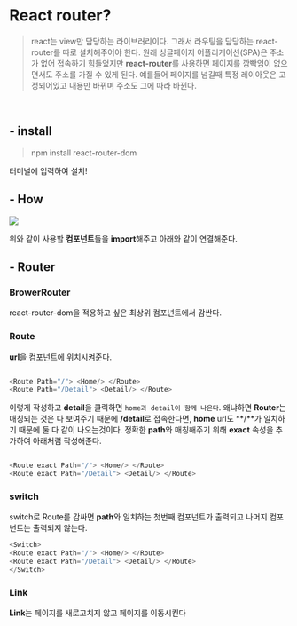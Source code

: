 # React router?
> react는 view만 담당하는 라이브러리이다. 그래서 라우팅을 담당하는 react-router를 따로 설치해주어야 한다.
 원래 싱글페이지 어플리케이션(SPA)은 주소가 없어 접속하기 힘들었지만 **react-router**를 사용하면 페이지를 깜빡임이 없으면서도 주소를 가질 수 있게 된다. 
 예를들어 페이지를 넘길때 특정 레이아웃은 고정되어있고 내용만 바뀌며 주소도 그에 따라 바뀐다.
 <br>
  
  
 ## - install
 
 > npm install react-router-dom
 
 터미널에 입력하여 설치! 
<br>
 
 
 
 
 
 
## - How


![](https://images.velog.io/images/duswn38/post/d8d759b6-55b4-4413-b901-219336bc3569/1.png)


위와 같이 사용할 **컴포넌트**들을 **import**해주고 아래와 같이 연결해준다. 
 


## - Router

### BrowerRouter 
 react-router-dom을 적용하고 싶은 최상위 컴포넌트에서 감싼다. 


### Route

**url**을 컴포넌트에 위치시켜준다.

```js

<Route Path="/"> <Home/> </Route>
<Route Path="/Detail"> <Detail/> </Route>
```

이렇게 작성하고 **detail**을 클릭하면 `home과 detail이 함께 나온다`.
왜냐하면 **Router**는 매칭되는 것은 다 보여주기 때문에 **/detail**로 접속한다면, **home** url도 **/**가 일치하기 때문에 둘 다 같이 나오는것이다.
정확한 **path**와 매칭해주기 위해 **exact** 속성을 추가하여 아래처럼 작성해준다.

```js

<Route exact Path="/"> <Home/> </Route>
<Route exact Path="/Detail"> <Detail/> </Route>
```

### switch 

switch로 Route를 감싸면 **path**와 일치하는 첫번째 컴포넌트가 출력되고 나머지 컴포넌트는 출력되지 않는다.

```js
<Switch>
<Route exact Path="/"> <Home/> </Route>
<Route exact Path="/Detail"> <Detail/> </Route>
</Switch>
```


### Link

**Link**는 페이지를 새로고치지 않고 페이지를 이동시킨다




